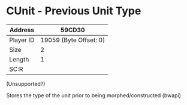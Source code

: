 #  CUnit - Previous Unit Type
Address   | 59CD30
----------|-------------
Player ID | 19059 (Byte Offset: 0)
Size 	  | 2
Length 	  | 1
SC:R      | 

(Unsupported?)

Stores the type of the unit prior to being morphed/constructed (bwapi)
